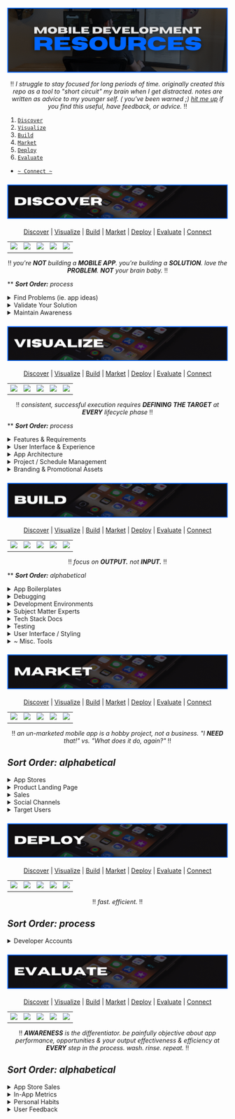 <!-- #region INDEX -->

<div id='top'>

![readme section graphic](./assets/readme.png)

</div>

<div align='center'>

:bangbang: _I struggle to stay focused for long periods of time. originally created this repo as a tool to "short circuit" my brain when I get distracted. notes are written as advice to my younger self. ( you've been warned ;) [hit me up](mailto:feedback@modevx.com) if you find this useful, have feedback, or advice._ :bangbang:

</div>

1. [`Discover`](#discover)
2. [`Visualize`](#visualize)
3. [`Build`](#build)
4. [`Market`](#market)
5. [`Deploy`](#deploy)
6. [`Evaluate`](#evaluate)

- [`~ Connect ~`](#connect)

<!-- #endregion /INDEX -->

<!-- #region DISCOVER -->

<h3 id='discover'>

![readme section graphic](./assets/discover.png)

</h3>

<div align='center'>

[Discover](#discover) | [Visualize](#visualize) | [Build](#build) | [Market](#market) | [Deploy](#deploy) | [Evaluate](#evaluate) | [Connect](#connect)

</div>

<table align='center'>
  <tr >
    <td style="border: none;"><a alt='icon link to modevx github account' href='https://github.com/modevx' target='_blank'><img src="https://cdn.iconscout.com/icon/free/png-256/github-157-675821.png" width="26"></a></td> 
    <td style="border: none;"><a alt='icon link to modevx twitter account' href='https://twitter.com/_modevx' target='_blank'><img src="https://cdn.iconscout.com/icon/free/png-256/twitter-235-675852.png" width="26"></a></td>                      
    <td style="border: none;"><a alt='icon link to modevx email' href='mailto:ephraim@modevx.com' target='_blank'><img src="https://cdn.iconscout.com/icon/free/png-256/email-letter-envelope-message-38065.png" width="26"></a></td>  
    <td style="border: none;"><a alt='icon link to ephraim smiths linkedin account' href='https://linkedin.com/in/ephraimjsmith' target='_blank'><img src="https://cdn.iconscout.com/icon/free/png-256/linkedin-187-675833.png" width="26"></a></td>
    <td style="border: none;"><a alt='icon link to modevx instagram account' href='https://instagram.com/_modevx' target='_blank'><img src="https://cdn.iconscout.com/icon/free/png-256/instagram-2752153-2284970.png" width="26"></a></td>
  </tr>
</table>

<div align='center'>

:bangbang: _you're **NOT** building a **MOBILE APP**. you're building a **SOLUTION**. love the **PROBLEM**. **NOT** your brain baby._ :bangbang:

</div>

\*\* _**Sort Order:** process_

<details>
<summary>Find Problems (ie. app ideas)</summary>

- [data.ai](https://www.data.ai/en/apps/ios/top/store-rank/feed/free/united-states/overall/ios-phone/) -- free analytics availabe w/out having to signup
- [Google Play Store](https://play.google.com/store/apps/top) appreviews
- [Apple Store]() app reviews
  - [theappstore.org](https://theappstore.org/) - requires turning off ad-blockers
  - [iTunes Search API](https://affiliate.itunes.apple.com/resources/documentation/itunes-store-web-service-search-api/) - endpoint for searching
  - [find.io](https://fnd.io/#/us/charts/iphone/top-grossing/all) - lets you search the iOS app charts without having to open iTunes on your device

</details>

<details>
<summary>Validate Your Solution</summary>

**Know** people want it before writing any code.

objectively attempt to INVALIDATE your idea - if you can't, it's go time

- **COMPETITIVE MARKET ANALYSIS**

- **SWAT**

- **LEAN CANVAS**

</details>

<details>
<summary>Maintain Awareness</summary>

**INFORMATION / NEWS**

- [Awesome React Weekly](https://react.libhunt.com/newsletter/archive)
- [React Podcast](https://reactpodcast.simplecast.com/)
- [React Round Up](https://devchat.tv/podcasts/react-round-up/)
- [React Wednesdays](https://www.telerik.com/react-wednesdays)
- [React Native blog](https://reactnative.dev/blog)
- [React Native Now](https://reactnativenow.com/issues)
- [React Native Radio](https://reactnativeradio.com/)
- [The React Native Show](https://callstack.com/podcast-react-native-show)

**MOBILE DEV COMPANIES**

- [Callstack.io](https://www.callstack.com/)
- [Infinite Red](https://infinite.red/)

**OPEN-SOURCE**

- [40 Best Free And Open Source Android Apps in 2022](https://antonyagnel.com/best-free-and-open-source-android-apps/)
- [open-source React Native apps](https://github.com/ReactNativeNews/React-Native-Apps) repo

</details>

<!-- #endregion /DISCOVER -->

<!-- #region VISUALIZE -->

<h3 id='visualize'>

![readme section graphic](./assets/visualize.png)

</h3>

<div align='center'>

[Discover](#discover) | [Visualize](#visualize) | [Build](#build) | [Market](#market) | [Deploy](#deploy) | [Evaluate](#evaluate) | [Connect](#connect)

</div>

<table align='center'>
  <tr >
    <td style="border: none;"><a alt='icon link to modevx github account' href='https://github.com/modevx' target='_blank'><img src="https://cdn.iconscout.com/icon/free/png-256/github-157-675821.png" width="26"></a></td> 
    <td style="border: none;"><a alt='icon link to modevx twitter account' href='https://twitter.com/_modevx' target='_blank'><img src="https://cdn.iconscout.com/icon/free/png-256/twitter-235-675852.png" width="26"></a></td>                      
    <td style="border: none;"><a alt='icon link to modevx email' href='mailto:ephraim@modevx.com' target='_blank'><img src="https://cdn.iconscout.com/icon/free/png-256/email-letter-envelope-message-38065.png" width="26"></a></td>  
    <td style="border: none;"><a alt='icon link to ephraim smiths linkedin account' href='https://linkedin.com/in/ephraimjsmith' target='_blank'><img src="https://cdn.iconscout.com/icon/free/png-256/linkedin-187-675833.png" width="26"></a></td>
    <td style="border: none;"><a alt='icon link to modevx instagram account' href='https://instagram.com/_modevx' target='_blank'><img src="https://cdn.iconscout.com/icon/free/png-256/instagram-2752153-2284970.png" width="26"></a></td>
  </tr>
</table>

<div align='center'>

:bangbang: _consistent, successful execution requires **DEFINING THE TARGET** at **EVERY** lifecycle phase_ :bangbang:

</div>

\*\* _**Sort Order:** process_

<details>
<summary>Features & Requirements</summary>

</details>

<details>
<summary>User Interface & Experience</summary>

## **ANDROID**

- [App quality guidelines](https://developer.android.com/quality)
- [Material Design guidelines](https://material.io/design)
- [Material Design components](https://material.io/develop/android)

## **iOS**

- [Human Interface guidelines](https://developer.apple.com/design/human-interface-guidelines/ios/overview/themes/)

## **GRAPHIC ASSETS**

- [creating a logo](https://designschool.canva.com/courses/creating-a-logo/?lesson=the-how-and-why-of-designing-logos)

## **DESIGN**

- [Bootswatch](https://bootswatch.com/) | free Bootstrap themese
  - _awesome reference if building your own ui kit / component library_
- [Figma community](https://www.figma.com/community) | insperation goldmine design systems, wireframes, mobile design, web, ui kits

</details>

<details>
<summary>App Architecture</summary>

**TECHNICAL REQUIREMENTS**

- [12-Factor App](https://12factor.net/)
- Architecture Diagrams: [AWS](https://aws.amazon.com/architecture/reference-architecture-diagrams/?whitepapers-main.sort-by=item.additionalFields.sortDate&whitepapers-main.sort-order=desc&awsf.whitepapers-tech-category=*all&awsf.whitepapers-industries=*all&solutions-all.sort-by=item.additionalFields.sortDate&solutions-all.sort-order=desc), [Azure](https://docs.microsoft.com/en-us/azure/architecture/browse/)
- _(add user testing & feedback)_

</details>

<details>
<summary>Project / Schedule Management</summary>

- benchmark dates
  **PROJECT LIFECYCLE**

- [Azure DevOps](https://azure.microsoft.com/en-us/services/devops/?nav=min)
- [GitHub Projects](https://docs.github.com/en/issues/trying-out-the-new-projects-experience/about-projects)
- [Trello](https://trello.com/)
</details>

<details>
<summary>Branding & Promotional Assets</summary>

- [Canva](canva.com)

</details>

<!-- #endregion /VISUALIZE -->

<!-- #region BUILD -->

<h3 id='build'>

![readme section graphic](./assets/build.png)

</h3>

<div align='center'>

[Discover](#discover) | [Visualize](#visualize) | [Build](#build) | [Market](#market) | [Deploy](#deploy) | [Evaluate](#evaluate) | [Connect](#connect)

</div>

<table align='center'>
  <tr >
    <td style="border: none;"><a alt='icon link to modevx github account' href='https://github.com/modevx' target='_blank'><img src="https://cdn.iconscout.com/icon/free/png-256/github-157-675821.png" width="26"></a></td> 
    <td style="border: none;"><a alt='icon link to modevx twitter account' href='https://twitter.com/_modevx' target='_blank'><img src="https://cdn.iconscout.com/icon/free/png-256/twitter-235-675852.png" width="26"></a></td>                      
    <td style="border: none;"><a alt='icon link to modevx email' href='mailto:ephraim@modevx.com' target='_blank'><img src="https://cdn.iconscout.com/icon/free/png-256/email-letter-envelope-message-38065.png" width="26"></a></td>  
    <td style="border: none;"><a alt='icon link to ephraim smiths linkedin account' href='https://linkedin.com/in/ephraimjsmith' target='_blank'><img src="https://cdn.iconscout.com/icon/free/png-256/linkedin-187-675833.png" width="26"></a></td>
    <td style="border: none;"><a alt='icon link to modevx instagram account' href='https://instagram.com/_modevx' target='_blank'><img src="https://cdn.iconscout.com/icon/free/png-256/instagram-2752153-2284970.png" width="26"></a></td>
  </tr>
</table>

<div align='center'>

:bangbang: _focus on **OUTPUT.** not **INPUT.**_ :bangbang:

</div>

\*\* _**Sort Order:** alphabetical_

<details>
<summary>App Boilerplates</summary>

- [`ignite`](https://github.com/infinitered/ignite)
- [`react-native-boilerplate`](https://github.com/thecodingmachine/react-native-boilerplate/tree/master/template)
- [`react-native-template-typescript`](https://github.com/react-native-community/react-native-template-typescript)

</details>

<details>
<summary>Debugging</summary>

- [Flipper](https://fbflipper.com/)
- [Reactotron](https://github.com/infinitered/reactotron)
- [`react-devtools`](https://github.com/facebook/react/tree/main/packages/react-devtools)

</details>

<details>
<summary>Development Environments</summary>

- [Azure Data Studio](https://docs.microsoft.com/en-us/sql/azure-data-studio/?view=sql-server-ver15)
- [Insomnia](https://docs.insomnia.rest/insomnia/get-started)
- [Postman](https://learning.postman.com/docs/getting-started/introduction/)
- [Visual Studio Code](https://code.visualstudio.com/docs)
- [XCode](https://developer.apple.com/documentation/xcode/)

</details>

<details>
<summary>Subject Matter Experts</summary>

## **HTML / CSS**

- [Kevin Powel](https://www.youtube.com/kepowob)

## **JavaScript**

- [Brad Traversy](https://www.youtube.com/c/TraversyMedia)

## **React**

- [Jack Herrington](https://www.youtube.com/c/JackHerrington)

</details>

<details>
<summary>Tech Stack Docs</summary>

- [Android](https://developer.android.com/reference)
  - [Android Studio](https://developer.android.com/docs)
  - [Kotlin](https://developer.android.com/kotlin)
- [Expo](https://docs.expo.io/)
- [iOS: Swift](https://developer.apple.com/documentation/swift)
  - [release notes](https://developer.apple.com/documentation/ios-ipados-release-notes)
- [React](https://reactjs.org/docs)
  - [repo](https://github.com/facebook/react)
- [React Native](http://reactnative.dev/docs/getting-started)
  - [repo](https://github.com/facebook/react-native/)
  - [components](https://github.com/facebook/react-native/tree/main/Libraries/Components)
  - [community repo](https://github.com/react-native-community)
  - [community releases repo](https://github.com/react-native-community/releases)
  - [`react-native-vector-icons` repo](https://github.com/oblador/react-native-vector-icons)
    - [icon directory](https://oblador.github.io/react-native-vector-icons/)
- [TypeScript](https://www.typescriptlang.org/)
  - [TypeScript + React Native](https://reactnative.dev/docs/typescript)
  - [TypeScript + Expo](https://docs.expo.dev/guides/typescript/)
  - [React/TypeScript cheatsheet](https://github.com/typescript-cheatsheets/react) (_for typing React components_)

</details>

<details>
<summary>Testing</summary>

- [Detox](https://github.com/wix/detox/) | mobile app end-to-end testing
- [Jest](https://jestjs.io/)
  - [configure](https://jestjs.io/docs/configuration)
  - [React Native](https://jestjs.io/docs/tutorial-react-native)
  - [Expo](https://docs.expo.dev/guides/testing-with-jest/)
  - [React Navigation](https://reactnavigation.org/docs/testing)
  - [async testing](https://jestjs.io/docs/tutorial-async)
- [`nock`](https://www.npmjs.com/package/nock) | "HTTP server mocking and expectations library for Node.js"
- [React testing docs](https://reactjs.org/docs/testing.html)
  - [recipes for common patterns](https://reactjs.org/docs/testing-recipes.html)
  - [environments](https://reactjs.org/docs/testing-environments.html)
  - [`jest-react`](https://github.com/facebook/react/tree/main/packages/jest-react)
- [React Native testing docs](https://reactnative.dev/docs/testing-overview)
  - [structure](https://reactnative.dev/docs/testing-overview#structuring-tests)
  - [unit](https://reactnative.dev/docs/testing-overview#unit-tests)
  - [integration](https://reactnative.dev/docs/testing-overview#integration-tests)
  - [components](https://reactnative.dev/docs/testing-overview#component-tests)
  - [end-to-end](https://reactnative.dev/docs/testing-overview#end-to-end-tests)
- [`react-native-testing-library` docs](https://callstack.github.io/react-native-testing-library/)
  - [`react-native-testing-library` repo](https://callstack.github.io/react-native-testing-library/)
- [React Query docs](https://react-query.tanstack.com/guides/testing)
  - "[Testing React Query](https://tkdodo.eu/blog/testing-react-query)"

</details>

<details>
<summary>User Interface / Styling</summary>

- [React Native component libraries](https://docs.expo.dev/guides/userinterface/)
- "[5 Ways To Improve React Native Styling Workflow](https://reactnavigation.org/docs/testing)" | Shopify
  1. design system: spacing, color, typography
  2. theme object
  3. provide theme using React.Context
  4. break system into components with props that only accept theme values
  5. use responsive styles (aka. breakpoints)
  6. enforce with TypeScript

</details>

<details>
<summary>~ Misc. Tools</summary>

- [url encoding](https://ascii.cl/url-encoding.htm)

</details>

<!-- #endregion /BUILD -->

<!-- #region MARKET -->

<h3 id='market'>

![readme section graphic](./assets/market.png)

</h3>

<div align='center'>

[Discover](#discover) | [Visualize](#visualize) | [Build](#build) | [Market](#market) | [Deploy](#deploy) | [Evaluate](#evaluate) | [Connect](#connect)

</div>

<table align='center'>
  <tr >
    <td style="border: none;"><a alt='icon link to modevx github account' href='https://github.com/modevx' target='_blank'><img src="https://cdn.iconscout.com/icon/free/png-256/github-157-675821.png" width="26"></a></td> 
    <td style="border: none;"><a alt='icon link to modevx twitter account' href='https://twitter.com/_modevx' target='_blank'><img src="https://cdn.iconscout.com/icon/free/png-256/twitter-235-675852.png" width="26"></a></td>                      
    <td style="border: none;"><a alt='icon link to modevx email' href='mailto:ephraim@modevx.com' target='_blank'><img src="https://cdn.iconscout.com/icon/free/png-256/email-letter-envelope-message-38065.png" width="26"></a></td>  
    <td style="border: none;"><a alt='icon link to ephraim smiths linkedin account' href='https://linkedin.com/in/ephraimjsmith' target='_blank'><img src="https://cdn.iconscout.com/icon/free/png-256/linkedin-187-675833.png" width="26"></a></td>
    <td style="border: none;"><a alt='icon link to modevx instagram account' href='https://instagram.com/_modevx' target='_blank'><img src="https://cdn.iconscout.com/icon/free/png-256/instagram-2752153-2284970.png" width="26"></a></td>
  </tr>
</table>

<div align='center'>

:bangbang: _an un-marketed mobile app is a hobby project, not a business. "I **NEED** that!" vs. "What does it do, again?"_ :bangbang:

</div>

## _**Sort Order**: alphabetical_

<details>
<summary>App Stores</summary>

- Apple Store: [Developers](https://developer.apple.com/app-store/), [Developer Program](https://developer.apple.com/programs/whats-included/), [Connect API](https://developer.apple.com/documentation/appstoreconnectapi)

- Google Play Store: [Console](https://developer.android.com/distribute/console?hl=ru), [Services](https://developer.android.com/distribute/play-services?hl=ru)

</details>

<details>
<summary>Product Landing Page</summary>

- [Start Bootstrap](https://startbootstrap.com/) | free Bootstrap site templates & themes

</details>

<details>
<summary>Sales</summary>

- Conversion Analytics

- Features, Advantages, Benefits

- Genuine Value Prop

- Monetization Strategy

- Sales Tracking

- [Accelerate the Sale](https://www.amazon.com/Accelerate-Sale-Kick-Start-Personal-Selling/dp/0071760407) | book by Mark Rogers

</details>

<details>
<summary>Social Channels</summary>

</details>

<details>
<summary>Target Users</summary>

- Personas

- Human Universals

</details>

<!-- #endregion /MARKET -->

<!-- #region DEPLOY -->

<h3 id='deploy'>

![readme section graphic](./assets/deploy.png)

</h3>

<div align='center'>

[Discover](#discover) | [Visualize](#visualize) | [Build](#build) | [Market](#market) | [Deploy](#deploy) | [Evaluate](#evaluate) | [Connect](#connect)

</div>

<table align='center'>
  <tr >
    <td style="border: none;"><a alt='icon link to modevx github account' href='https://github.com/modevx' target='_blank'><img src="https://cdn.iconscout.com/icon/free/png-256/github-157-675821.png" width="26"></a></td> 
    <td style="border: none;"><a alt='icon link to modevx twitter account' href='https://twitter.com/_modevx' target='_blank'><img src="https://cdn.iconscout.com/icon/free/png-256/twitter-235-675852.png" width="26"></a></td>                      
    <td style="border: none;"><a alt='icon link to modevx email' href='mailto:ephraim@modevx.com' target='_blank'><img src="https://cdn.iconscout.com/icon/free/png-256/email-letter-envelope-message-38065.png" width="26"></a></td>  
    <td style="border: none;"><a alt='icon link to ephraim smiths linkedin account' href='https://linkedin.com/in/ephraimjsmith' target='_blank'><img src="https://cdn.iconscout.com/icon/free/png-256/linkedin-187-675833.png" width="26"></a></td>
    <td style="border: none;"><a alt='icon link to modevx instagram account' href='https://instagram.com/_modevx' target='_blank'><img src="https://cdn.iconscout.com/icon/free/png-256/instagram-2752153-2284970.png" width="26"></a></td>
  </tr>
</table>

<div align='center'>

:bangbang: _fast. efficient._ :bangbang:

</div>

## _**Sort Order**: process_

<details>
<summary>Developer Accounts</summary>

## **iOS**

- [Apple Developer Program](https://developer.apple.com/)
  - enrollment [requirements](https://developer.apple.com/programs/enroll/)
  - Apple [Agreements & Guidelines](https://developer.apple.com/support/terms/#apple-developer-agreement)
- App Store [Small Business Program](https://developer.apple.com/app-store/small-business-program/)
- [Developing for the Apple App Store](https://www.apple.com/app-store/developing-for-the-app-store/)

## **ANDROID**

- [Google Play Console](https://developer.android.com/distribute/console/)

</details>

<!-- #endregion /DEPLOY -->

<!-- #region EVALUATE -->

<h3 id='evaluate'>

![readme section graphic](./assets/evaluate.png)

</h3>

<div align='center'>

[Discover](#discover) | [Visualize](#visualize) | [Build](#build) | [Market](#market) | [Deploy](#deploy) | [Evaluate](#evaluate) | [Connect](#connect)

</div>

<table align='center'>
  <tr >
    <td style="border: none;"><a alt='icon link to modevx github account' href='https://github.com/modevx' target='_blank'><img src="https://cdn.iconscout.com/icon/free/png-256/github-157-675821.png" width="26"></a></td> 
    <td style="border: none;"><a alt='icon link to modevx twitter account' href='https://twitter.com/_modevx' target='_blank'><img src="https://cdn.iconscout.com/icon/free/png-256/twitter-235-675852.png" width="26"></a></td>                      
    <td style="border: none;"><a alt='icon link to modevx email' href='mailto:ephraim@modevx.com' target='_blank'><img src="https://cdn.iconscout.com/icon/free/png-256/email-letter-envelope-message-38065.png" width="26"></a></td>  
    <td style="border: none;"><a alt='icon link to ephraim smiths linkedin account' href='https://linkedin.com/in/ephraimjsmith' target='_blank'><img src="https://cdn.iconscout.com/icon/free/png-256/linkedin-187-675833.png" width="26"></a></td>
    <td style="border: none;"><a alt='icon link to modevx instagram account' href='https://instagram.com/_modevx' target='_blank'><img src="https://cdn.iconscout.com/icon/free/png-256/instagram-2752153-2284970.png" width="26"></a></td>
  </tr>
</table>

<div align='center'>

:bangbang: _**AWARENESS** is the differentiator. be painfully objective about app performance, opportunities & your output effectiveness & efficiency at **EVERY** step in the process. wash. rinse. repeat._ :bangbang:

</div>

## _**Sort Order**: alphabetical_

<details>
<summary>App Store Sales</summary>

</details>

<details>
<summary>In-App Metrics</summary>

</details>

<details>
<summary>Personal Habits</summary>

</details>

<details>
<summary>User Feedback</summary>

</details>

<!-- #endregion /EVALUATE -->
